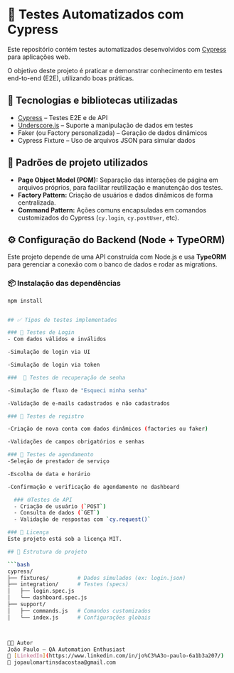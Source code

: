 # 🧪 Testes Automatizados com Cypress

Este repositório contém testes automatizados desenvolvidos com [Cypress](https://www.cypress.io/) para aplicações web.

O objetivo deste projeto é praticar e demonstrar conhecimento em testes end-to-end (E2E), utilizando boas práticas. 

## 🚀 Tecnologias e bibliotecas utilizadas

- [Cypress](https://www.cypress.io/) – Testes E2E e de API
- [Underscore.js](https://underscorejs.org/) – Suporte a manipulação de dados em testes
- Faker (ou Factory personalizada) – Geração de dados dinâmicos
- Cypress Fixture – Uso de arquivos JSON para simular dados

## 🧱 Padrões de projeto utilizados

- **Page Object Model (POM):** Separação das interações de página em arquivos próprios, para facilitar reutilização e manutenção dos testes.
- **Factory Pattern:** Criação de usuários e dados dinâmicos de forma centralizada.
- **Command Pattern:** Ações comuns encapsuladas em comandos customizados do Cypress (`cy.login`, `cy.postUser`, etc).


## ⚙️ Configuração do Backend (Node + TypeORM)

Este projeto depende de uma API construída com Node.js e usa **TypeORM** para gerenciar a conexão com o banco de dados e rodar as migrations.

### 📦 Instalação das dependências

```bash
npm install


## ✅ Tipos de testes implementados

### 🔐 Testes de Login
- Com dados válidos e inválidos

-Simulação de login via UI

-Simulação de login via token 

###  🔁 Testes de recuperação de senha 

-Simulação de fluxo de "Esqueci minha senha"

-Validação de e-mails cadastrados e não cadastrados 

### 📝 Testes de registro

-Criação de nova conta com dados dinâmicos (factories ou faker)

-Validações de campos obrigatórios e senhas 

### 📅 Testes de agendamento
-Seleção de prestador de serviço

-Escolha de data e horário

-Confirmação e verificação de agendamento no dashboard

  ### 🌐Testes de API
  - Criação de usuário (`POST`)
  - Consulta de dados (`GET`)
  - Validação de respostas com `cy.request()` 

### 📝 Licença
Este projeto está sob a licença MIT.

## 📁 Estrutura do projeto

```bash
cypress/
├── fixtures/         # Dados simulados (ex: login.json)
├── integration/      # Testes (specs)
│   ├── login.spec.js
│   └── dashboard.spec.js
├── support/
│   ├── commands.js   # Comandos customizados
│   └── index.js      # Configurações globais



👨‍💻 Autor
João Paulo – QA Automation Enthusiast
🔗 [LinkedIn](https://www.linkedin.com/in/jo%C3%A3o-paulo-6a1b3a207/)
📧 jopaulomartinsdacostaa@gmail.com


